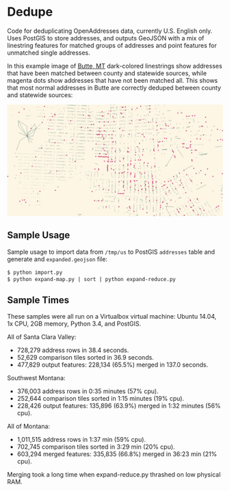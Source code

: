 Dedupe
===

Code for deduplicating OpenAddresses data, currently U.S. English only.
Uses PostGIS to store addresses, and outputs GeoJSON with a mix of linestring
features for matched groups of addresses and point features for unmatched
single addresses.

In this example image of [Butte, MT](http://www.openstreetmap.org/#map=15/46.0096/-112.5444)
dark-colored linestrings show addresses that have been matched between county
and statewide sources, while magenta dots show addresses that have not been
matched all. This shows that most normal addresses in Butte are correctly
deduped between county and statewide sources:

![Butte, MT](Butte-MT.png)

Sample Usage
---

Sample usage to import data from `/tmp/us` to PostGIS `addresses` table
and generate and `expanded.geojson` file:

    $ python import.py
    $ python expand-map.py | sort | python expand-reduce.py

Sample Times
---

These samples were all run on a Virtualbox virtual machine:
Ubuntu 14.04, 1x CPU, 2GB memory, Python 3.4, and PostGIS.

All of Santa Clara Valley:

- 728,279 address rows in 38.4 seconds.
- 52,629 comparison tiles sorted in 36.9 seconds.
- 477,829 output features: 228,134 (65.5%) merged in 137.0 seconds.

Southwest Montana:

- 376,003 address rows in 0:35 minutes (57% cpu).
- 252,644 comparison tiles sorted in 1:15 minutes (19% cpu).
- 228,426 output features: 135,896 (63.9%) merged in 1:32 minutes (56% cpu).

All of Montana:

- 1,011,515 address rows in 1:37 min (59% cpu).
- 702,745 comparison tiles sorted in 3:29 min (20% cpu).
- 603,294 merged features: 335,835 (66.8%) merged in 36:23 min (21% cpu).

Merging took a long time when expand-reduce.py thrashed on low physical RAM.

